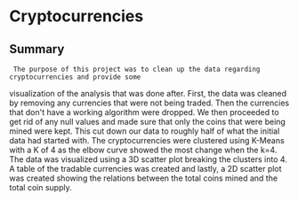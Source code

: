 # Cryptocurrencies

## Summary
     The purpose of this project was to clean up the data regarding cryptocurrencies and provide some
visualization of the analysis that was done after. First, the data was cleaned by removing any currencies
that were not being traded. Then the currencies that don't have a working algorithm were dropped. We then
proceeded to get rid of any null values and made sure that only the coins that were being mined were kept.
This cut down our data to roughly half of what the initial data had started with. The cryptocurrencies
were clustered using K-Means with a K of 4 as the elbow curve showed the most change when the k=4. The
data was visualized using a 3D scatter plot breaking the clusters into 4. A table of the tradable currencies
was created and lastly, a 2D scatter plot was created showing the relations between the total coins mined
and the total coin supply.